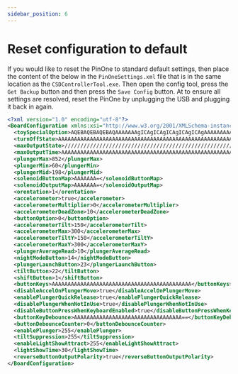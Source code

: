```yaml
---
sidebar_position: 6
---
```


# Reset configuration to default

If you would like to reset the PinOne to standard default settings, then place the content of the below in the `PinOneSettings.xml` file that is in the same location as the `CSDControllerTool.exe`. Then open the config tool, press the `Get Backup` button and then press the `Save Config` button. At to ensure all settings are resolved, reset the PinOne by unplugging the USB and plugging it back in again. 

```xml
<?xml version="1.0" encoding="utf-8"?>
<BoardConfiguration xmlns:xsi="http://www.w3.org/2001/XMLSchema-instance" xmlns:xsd="http://www.w3.org/2001/XMLSchema">
  <toySpecialOption>AQEBAQEBAQEBAQAAAAAAAgICAgICAgICAgICAgICAgAAAAAAAAAAAAAAAAAAAAAAAAAAAAAAAAAAAAAAAAAAAA==</toySpecialOption>
  <turnOffState>AAAAAAAAAAAAAAAAAAAAAAAAAAAAAAAAAAAAAAAAAAAAAAAAAAAAAAAAAAAAAAAAAAAAAAAAAAAAAAAAAAAAAA==</turnOffState>
  <maxOutputState>////////////////////////////////////////////////////////////////////////////////////AA==</maxOutputState>
  <maxOutputTime>AAAAAAAAAAAAAAAAAAAAAAAAAAAAAAAAAAAAAAAAAAAAAAAAAAAAAAAAAAAAAAAAAAAAAAAAAAAAAAAAAAAAAA==</maxOutputTime>
  <plungerMax>852</plungerMax>
  <plungerMin>60</plungerMin>
  <plungerMid>198</plungerMid>
  <solenoidButtonMap>AAAAAAA=</solenoidButtonMap>
  <solenoidOutputMap>AAAAAAA=</solenoidOutputMap>
  <orentation>1</orentation>
  <accelerometer>true</accelerometer>
  <accelerometerMultiplier>0</accelerometerMultiplier>
  <accelerometerDeadZone>10</accelerometerDeadZone>
  <buttonOption>0</buttonOption>
  <accelerometerTilt>150</accelerometerTilt>
  <accelerometerMax>300</accelerometerMax>
  <accelerometerTiltY>150</accelerometerTiltY>
  <accelerometerMaxY>300</accelerometerMaxY>
  <plungerAverageRead>10</plungerAverageRead>
  <nightModeButton>14</nightModeButton>
  <plungerLaunchButton>23</plungerLaunchButton>
  <tiltButton>22</tiltButton>
  <shiftButton>1</shiftButton>
  <buttonKeys>AAAAAAAAAAAAAAAAAAAAAAAAAAAAAAAAAAAAAAAAAAAA</buttonKeys>
  <disableAccelOnPlungerMove>true</disableAccelOnPlungerMove>
  <enablePlungerQuickRelease>true</enablePlungerQuickRelease>
  <disablePlungerWhenNotInUse>true</disablePlungerWhenNotInUse>
  <disableButtonPressWhenKeyboardEnabled>true</disableButtonPressWhenKeyboardEnabled>
  <buttonKeyDebounce>AAAAAAAAAAAAAAAAAAAAAAAAAAAAAAAAAA==</buttonKeyDebounce>
  <buttonDebounceCounter>0</buttonDebounceCounter>
  <enablePlunger>255</enablePlunger>
  <tiltSuppression>255</tiltSuppression>
  <enableLightShowAttract>255</enableLightShowAttract>
  <lightShowTime>30</lightShowTime>
  <reverseButtonOutputPolarity>true</reverseButtonOutputPolarity>
</BoardConfiguration>
```

